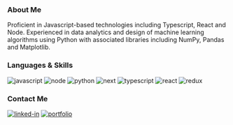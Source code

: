 ### About Me
Proficient in Javascript-based technologies including Typescript, React and Node. Experienced in data analytics and design of machine learning algorithms using Python with associated libraries including NumPy, Pandas and Matplotlib.

### Languages & Skills
![javascript](https://img.shields.io/badge/JavaScript-323330?style=for-the-badge&logo=javascript&logoColor=F7DF1E)
![node](https://img.shields.io/badge/Node.js-339933?style=for-the-badge&logo=node-dot-js&logoColor=white)
![python](https://img.shields.io/badge/Python-3776AB?style=for-the-badge&logo=python&logoColor=white)
![next](https://img.shields.io/badge/Next-000000?style=for-the-badge&logo=next-dot-js&logoColor=FFFFFF)
![typescript](https://img.shields.io/badge/TypeScript-3178C6?style=for-the-badge&logo=typescript&logoColor=white)
![react](https://img.shields.io/badge/React-20232A?style=for-the-badge&logo=react&logoColor=61DAFB)
![redux](https://img.shields.io/badge/Redux-593D88?style=for-the-badge&logo=redux&logoColor=white)

<!-- ## 📈 Stats
<div align="left">
<img src="https://github-readme-stats.vercel.app/api?username=terracotta55&show_icons=true&hide_border=true" alt="Dalton's Stats">
</div>

<div align="left">
<img src="https://visitor-badge.laobi.icu/badge?page_id=terracotta55.terracotta55" alt="visitors"> -->

### Contact Me
[![linked-in](https://img.shields.io/badge/Linked_In-0077B5?style=for-the-badge&logo=LinkedIn&logoColor=white)](https://www.linkedin.com/in/daltonokechukwu/)
[![portfolio](https://img.shields.io/badge/Portfolio-5340ff?style=for-the-badge&logo=Google-chrome&logoColor=white)](https://dalton-profile.netlify.app)
<!--
**terracotta55/terracotta55** is a ✨ _special_ ✨ repository because its `README.md` (this file) appears on your GitHub profile.

Here are some ideas to get you started:

- 🔭 I’m currently working on ...
- 🌱 I’m currently learning ...
- 👯 I’m looking to collaborate on ...
- 🤔 I’m looking for help with ...
- 💬 Ask me about ...
- 📫 How to reach me: ...
- 😄 Pronouns: ...
- ⚡ Fun fact: ...
-->
